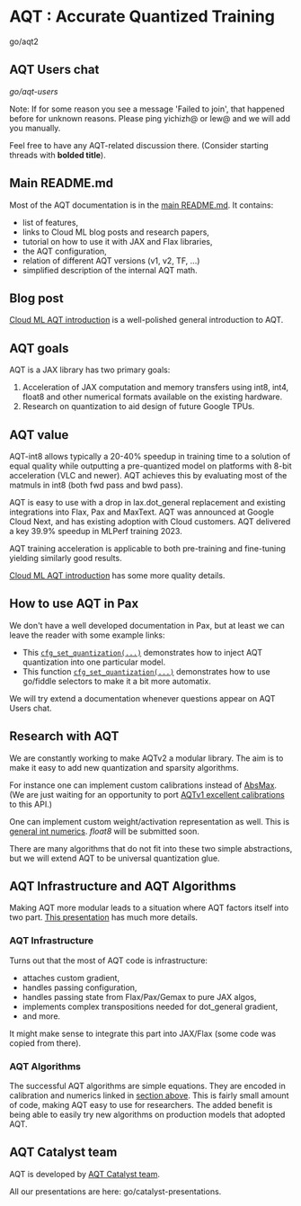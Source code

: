 # AQT : Accurate Quantized Training

go/aqt2

## AQT Users chat

*go/aqt-users*

Note: If for some reason you see a message 'Failed to join', that happened before for unknown reasons. Please ping yichizh@ or lew@ and we will add you manually.

Feel free to have any AQT-related discussion there. (Consider starting threads with **bolded title**).

## Main README.md

Most of the AQT documentation is in the [main README.md](../README.md). It
contains:

-   list of features,
-   links to Cloud ML blog posts and research papers,
-   tutorial on how to use it with JAX and Flax libraries,
-   the AQT configuration,
-   relation of different AQT versions (v1, v2, TF, ...)
-   simplified description of the internal AQT math.

## Blog post

[Cloud ML AQT introduction](https://cloud.google.com/blog/products/compute/accurate-quantized-training-aqt-for-tpu-v5e/)
is a well-polished general introduction to AQT.

## AQT goals

AQT is a JAX library has two primary goals:

1.  Acceleration of JAX computation and memory transfers using int8, int4,
    float8 and other numerical formats available on the existing hardware.
1.  Research on quantization to aid design of future Google TPUs.

## AQT value

AQT-int8 allows typically a 20-40% speedup in training time to a solution of
equal quality while outputting a pre-quantized model on platforms with 8-bit
acceleration (VLC and newer). AQT achieves this by evaluating most of the
matmuls in int8 (both fwd pass and bwd pass).

AQT is easy to use with a drop in lax.dot_general replacement and existing
integrations into Flax, Pax and MaxText. AQT was announced at Google Cloud Next,
and has existing adoption with Cloud customers. AQT delivered a key 39.9%
speedup in MLPerf training 2023.

AQT training acceleration is applicable to both pre-training and fine-tuning
yielding similarly good results.

[Cloud ML AQT introduction](https://cloud.google.com/blog/products/compute/accurate-quantized-training-aqt-for-tpu-v5e/)
has some more quality details.

## How to use AQT in Pax

We don't have a well developed documentation in Pax, but at least we can leave
the reader with some example links:

-   This
    [`cfg_set_quantization(...)`](http://google3/nlp/mum/pax/quantization/experiments.py;l=50;rcl=584723066)
    demonstrates how to inject AQT quantization into one particular model.
-   This function
    [`cfg_set_quantization(...)`](http://google3/intelligence/mobile_llms/pax/ulm/pretrain.py;l=354;rcl=584722680)
    demonstrates how to use go/fiddle selectors to make it a bit more automatix.

We will try extend a documentation whenever questions appear on AQT Users chat.

## Research with AQT

We are constantly working to make AQTv2 a modular library.
The aim is to make it easy to add new quantization and sparsity algorithms.

For instance one can implement custom calibrations instead of
[AbsMax](https://source.corp.google.com/piper///depot/google3/third_party/py/aqt/jax/v2/calibration.py).
(We are just waiting for an opportunity to port
[AQTv1 excellent calibrations](http://google3/third_party/py/aqt/jax/aqt_tensor.py;l=169;rcl=568584281)
to this API.)

One can implement custom weight/activation representation as well. This is
[general int numerics](https://source.corp.google.com/piper///depot/google3/third_party/py/aqt/jax/v2/numerics/int_numerics.py).
*float8* will be submitted soon.

There are many algorithms that do not fit into these two simple abstractions,
but we will extend AQT to be universal quantization glue.

## AQT Infrastructure and AQT Algorithms

Making AQT more modular leads to a situation where AQT factors
itself into two part.
[This presentation](https://docs.google.com/presentation/d/1vxO_EUNfCO9oGkFQZGqRxf97BSWInJ2neVFSzN4RqEY/edit#slide=id.p)
has much more details.

### AQT Infrastructure

Turns out that the most of AQT code is infrastructure:

-   attaches custom gradient,
-   handles passing configuration,
-   handles passing state from Flax/Pax/Gemax to pure JAX algos,
-   implements complex transpositions needed for dot_general gradient,
-   and more.

It might make sense to integrate this part into JAX/Flax (some code was copied from there).

### AQT Algorithms

The successful AQT algorithms are simple equations. They are encoded in
calibration and numerics linked in [section above](#research-with-aqt).
This is fairly small amount of code, making AQT easy to use for researchers.
The added benefit is being able to easily try new algorithms on
production models that adopted AQT.

## AQT Catalyst team

AQT is developed by
[AQT Catalyst team](https://moma.corp.google.com/team/1448391999960).

All our presentations are here: go/catalyst-presentations.
